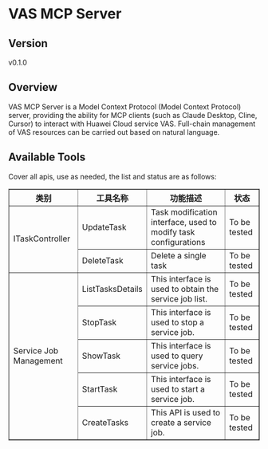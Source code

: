 # VAS MCP Server 


## Version
v0.1.0

## Overview

VAS MCP Server is a Model Context Protocol (Model Context Protocol) server, providing the ability for MCP clients (such as Claude Desktop, Cline, Cursor) to interact with Huawei Cloud service VAS. Full-chain management of VAS resources can be carried out based on natural language.

## Available Tools
Cover all apis, use as needed, the list and status are as follows:

<html>
    <head></head>
    <body>
        <table border="1" cellspacing="0" cellpadding="5">
            <tbody>
                <tr>
                    <th>类别</th>
                    <th>工具名称</th>
                    <th>功能描述</th>
                    <th>状态</th>
                </tr>
                <tr>
                    <td rowspan="2">ITaskController</td>
                    <td>UpdateTask</td>
                    <td>Task modification interface, used to modify task configurations</td>
                    <td>To be tested</td>
                </tr>
                <tr>
                    <td>DeleteTask</td>
                    <td>Delete a single task</td>
                    <td>To be tested</td>
                </tr>
                <tr>
                    <td rowspan="5">Service Job Management</td>
                    <td>ListTasksDetails</td>
                    <td>This interface is used to obtain the service job list.</td>
                    <td>To be tested</td>
                </tr>
                <tr>
                    <td>StopTask</td>
                    <td>This interface is used to stop a service job.</td>
                    <td>To be tested</td>
                </tr>
                <tr>
                    <td>ShowTask</td>
                    <td>This interface is used to query service jobs.</td>
                    <td>To be tested</td>
                </tr>
                <tr>
                    <td>StartTask</td>
                    <td>This interface is used to start a service job.</td>
                    <td>To be tested</td>
                </tr>
                <tr>
                    <td>CreateTasks</td>
                    <td>This API is used to create a service job.</td>
                    <td>To be tested</td>
                </tr>
            </tbody>
        </table>
    </body>
</html>
